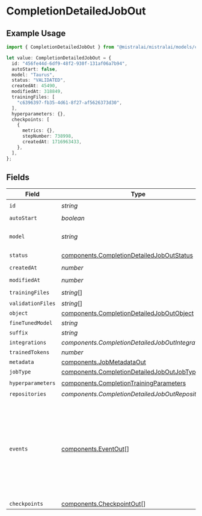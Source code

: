 # CompletionDetailedJobOut

## Example Usage

```typescript
import { CompletionDetailedJobOut } from "@mistralai/mistralai/models/components";

let value: CompletionDetailedJobOut = {
  id: "456fe44d-6df9-48f2-930f-131af06a7b94",
  autoStart: false,
  model: "Taurus",
  status: "VALIDATED",
  createdAt: 45490,
  modifiedAt: 318849,
  trainingFiles: [
    "c6396397-fb35-4d61-8f27-af5626373d30",
  ],
  hyperparameters: {},
  checkpoints: [
    {
      metrics: {},
      stepNumber: 738998,
      createdAt: 1716963433,
    },
  ],
};
```

## Fields

| Field                                                                                                                              | Type                                                                                                                               | Required                                                                                                                           | Description                                                                                                                        |
| ---------------------------------------------------------------------------------------------------------------------------------- | ---------------------------------------------------------------------------------------------------------------------------------- | ---------------------------------------------------------------------------------------------------------------------------------- | ---------------------------------------------------------------------------------------------------------------------------------- |
| `id`                                                                                                                               | *string*                                                                                                                           | :heavy_check_mark:                                                                                                                 | N/A                                                                                                                                |
| `autoStart`                                                                                                                        | *boolean*                                                                                                                          | :heavy_check_mark:                                                                                                                 | N/A                                                                                                                                |
| `model`                                                                                                                            | *string*                                                                                                                           | :heavy_check_mark:                                                                                                                 | The name of the model to fine-tune.                                                                                                |
| `status`                                                                                                                           | [components.CompletionDetailedJobOutStatus](../../models/components/completiondetailedjoboutstatus.md)                             | :heavy_check_mark:                                                                                                                 | N/A                                                                                                                                |
| `createdAt`                                                                                                                        | *number*                                                                                                                           | :heavy_check_mark:                                                                                                                 | N/A                                                                                                                                |
| `modifiedAt`                                                                                                                       | *number*                                                                                                                           | :heavy_check_mark:                                                                                                                 | N/A                                                                                                                                |
| `trainingFiles`                                                                                                                    | *string*[]                                                                                                                         | :heavy_check_mark:                                                                                                                 | N/A                                                                                                                                |
| `validationFiles`                                                                                                                  | *string*[]                                                                                                                         | :heavy_minus_sign:                                                                                                                 | N/A                                                                                                                                |
| `object`                                                                                                                           | [components.CompletionDetailedJobOutObject](../../models/components/completiondetailedjoboutobject.md)                             | :heavy_minus_sign:                                                                                                                 | N/A                                                                                                                                |
| `fineTunedModel`                                                                                                                   | *string*                                                                                                                           | :heavy_minus_sign:                                                                                                                 | N/A                                                                                                                                |
| `suffix`                                                                                                                           | *string*                                                                                                                           | :heavy_minus_sign:                                                                                                                 | N/A                                                                                                                                |
| `integrations`                                                                                                                     | *components.CompletionDetailedJobOutIntegrations*[]                                                                                | :heavy_minus_sign:                                                                                                                 | N/A                                                                                                                                |
| `trainedTokens`                                                                                                                    | *number*                                                                                                                           | :heavy_minus_sign:                                                                                                                 | N/A                                                                                                                                |
| `metadata`                                                                                                                         | [components.JobMetadataOut](../../models/components/jobmetadataout.md)                                                             | :heavy_minus_sign:                                                                                                                 | N/A                                                                                                                                |
| `jobType`                                                                                                                          | [components.CompletionDetailedJobOutJobType](../../models/components/completiondetailedjoboutjobtype.md)                           | :heavy_minus_sign:                                                                                                                 | N/A                                                                                                                                |
| `hyperparameters`                                                                                                                  | [components.CompletionTrainingParameters](../../models/components/completiontrainingparameters.md)                                 | :heavy_check_mark:                                                                                                                 | N/A                                                                                                                                |
| `repositories`                                                                                                                     | *components.CompletionDetailedJobOutRepositories*[]                                                                                | :heavy_minus_sign:                                                                                                                 | N/A                                                                                                                                |
| `events`                                                                                                                           | [components.EventOut](../../models/components/eventout.md)[]                                                                       | :heavy_minus_sign:                                                                                                                 | Event items are created every time the status of a fine-tuning job changes. The timestamped list of all events is accessible here. |
| `checkpoints`                                                                                                                      | [components.CheckpointOut](../../models/components/checkpointout.md)[]                                                             | :heavy_minus_sign:                                                                                                                 | N/A                                                                                                                                |